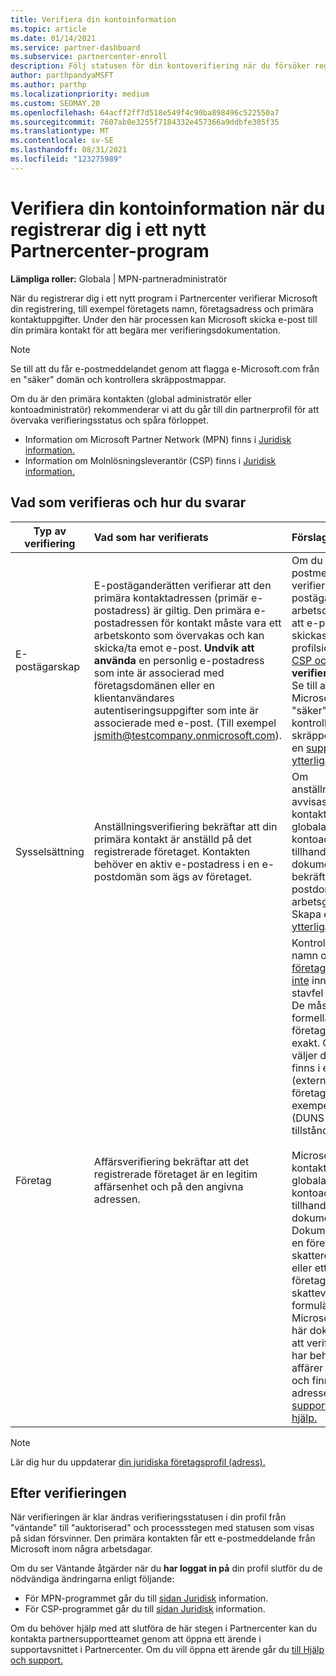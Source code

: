 ```yaml
---
title: Verifiera din kontoinformation
ms.topic: article
ms.date: 01/14/2021
ms.service: partner-dashboard
ms.subservice: partnercenter-enroll
description: Följ statusen för din kontoverifiering när du försöker registrera dig i ett nytt Partnercenter-program. Lär dig hur du tillhandahåller ytterligare information om det behövs.
author: parthpandyaMSFT
ms.author: parthp
ms.localizationpriority: medium
ms.custom: SEOMAY.20
ms.openlocfilehash: 64acff2ff7d518e549f4c90ba898496c522550a7
ms.sourcegitcommit: 7607ab0e3255f7184332e457366a9ddbfe305f35
ms.translationtype: MT
ms.contentlocale: sv-SE
ms.lasthandoff: 08/31/2021
ms.locfileid: "123275989"
---
```

# <a name="verify-your-account-information-when-you-enroll-in-a-new-partner-center-program"></a>Verifiera din kontoinformation när du registrerar dig i ett nytt Partnercenter-program

**Lämpliga roller:** Globala | MPN-partneradministratör

När du registrerar dig i ett nytt program i Partnercenter verifierar Microsoft din registrering, till exempel företagets namn, företagsadress och primära kontaktuppgifter. Under den här processen kan Microsoft skicka e-post till din primära kontakt för att begära mer verifieringsdokumentation.

>[!NOTE]
>Se till att du får e-postmeddelandet genom att flagga e-Microsoft.com från en "säker" domän och kontrollera skräppostmappar.

Om du är den primära kontakten (global administratör eller kontoadministratör) rekommenderar vi att du går till din partnerprofil för att övervaka verifieringsstatus och spåra förloppet.

- Information om Microsoft Partner Network (MPN) finns i [Juridisk information.](https://partner.microsoft.com/pcv/accountsettings/connectedpartnerprofile)
- Information om Molnlösningsleverantör (CSP) finns i [Juridisk information.](https://partner.microsoft.com/pcv/accountsettings/partnerprofile)

## <a name="what-is-verified-and-how-to-respond"></a>Vad som verifieras och hur du svarar

| **Typ av verifiering**   | **Vad som har verifierats**   | **Förslag**                                                                                        |
|----------------------------|:-----------------------------------|:-----------------------------------------------------------------------------------------------------|
| E-postägarskap            | E-postäganderätten verifierar att den primära kontaktadressen (primär e-postadress) är giltig. Den primära e-postadressen för kontakt måste vara ett arbetskonto som övervakas och kan skicka/ta emot e-post. **Undvik att använda** en personlig e-postadress som inte är associerad med företagsdomänen eller en klientanvändares autentiseringsuppgifter som inte är associerade med e-post. (Till exempel jsmith@testcompany.onmicrosoft.com). | Om du inte får e-postmeddelandet om verifiering av e-postägarskap inom en arbetsdag kan du begära att e-postmeddelandet skickas igen. Gå till din profilsida för [MPN eller](https://partner.microsoft.com/pcv/accountsettings/connectedpartnerprofile) [CSP och välj](https://partner.microsoft.com/pcv/accountsettings/partnerprofile) Skicka om **verifieringsmeddelandet.** Se till att flagga e-Microsoft.com som en "säker" domän och kontrollera skräppostmappar. Skapa en [supportbiljett för ytterligare hjälp.](https://go.microsoft.com/fwlink/?linkid=2167384)|
|Sysselsättning |Anställningsverifiering bekräftar att din primära kontakt är anställd på det registrerade företaget. Kontakten behöver en aktiv e-postadress i en e-postdomän som ägs av företaget.|Om anställningsverifieringen avvisas måste den primära kontakten (vanligtvis din globala administratör eller kontoadministratör) tillhandahålla dokumentation som bekräftar att kontaktens e-postdomän är under arbetsgivares ägarskap. Skapa en [supportbiljett för ytterligare hjälp.](https://go.microsoft.com/fwlink/?linkid=2167385) |
| Företag   | Affärsverifiering bekräftar att det registrerade företaget är en legitim affärsenhet och på den angivna adressen. | Kontrollera att företagets namn och adress i [företagsprofilen Juridiskt inte](https://partner.microsoft.com/pcv/accountsettings/connectedpartnerprofile) innehåller några stavfel eller förkortningar. De måste matcha dina formella företagsregistreringsposter exakt. Om det är lämpligt väljer du matchningen som finns i externa datakällor (externa företagsdatabaser, till exempel Dun & Bradstreet (DUNS-ID) eller tillståndsregistret).<br /><br />Microsoft ber den primära kontakten (vanligtvis din globala administratör eller kontoadministratör) att tillhandahålla officiell dokumentation. Dokumentationen kan vara en företagsregistrering, ett skatteregistreringscertifikat eller ett kvitto från företagets hemland, skatteverket eller formuläret som ska fyllas i. Microsoft använder den här dokumentationen för att verifiera att företaget har behörighet att göra affärer under det namnet och finns på den angivna adressen. Skapa en [supportbiljett för ytterligare hjälp.](https://go.microsoft.com/fwlink/?linkid=2167604)|

> [!NOTE]
> Lär dig hur du uppdaterar [din juridiska företagsprofil (adress).](update-your-partner-profile.md)

## <a name="after-verification"></a>Efter verifieringen

När verifieringen är klar ändras verifieringsstatusen i din profil från "väntande" till "auktoriserad" och processstegen med statusen som visas på sidan försvinner. Den primära kontakten får ett e-postmeddelande från Microsoft inom några arbetsdagar.

Om du ser Väntande åtgärder när du **har loggat in på** din profil slutför du de nödvändiga ändringarna enligt följande:

- För MPN-programmet går du till [sidan Juridisk](https://partner.microsoft.com/pcv/accountsettings/connectedpartnerprofile) information.  
- För CSP-programmet går du till [sidan Juridisk](https://partner.microsoft.com/pcv/accountsettings/partnerprofile) information.

Om du behöver hjälp med att slutföra de här stegen i Partnercenter kan du kontakta partnersupportteamet genom att öppna ett ärende i supportavsnittet i Partnercenter. Om du vill öppna ett ärende går du [till Hjälp och support.](https://partner.microsoft.com/dashboard/support/servicerequests/create?stage=2&topicid=21655de7-7dbb-4927-33a2-f60f45feadf3)
